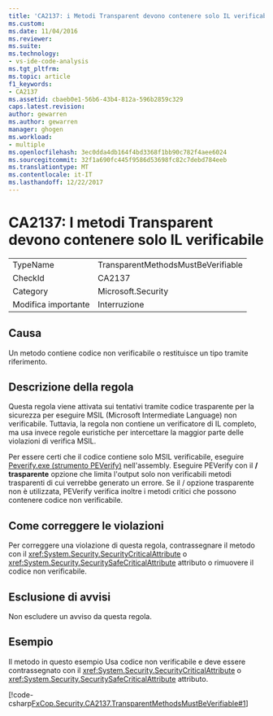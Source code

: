 ```yaml
---
title: 'CA2137: i Metodi Transparent devono contenere solo IL verificabile | Documenti Microsoft'
ms.custom: 
ms.date: 11/04/2016
ms.reviewer: 
ms.suite: 
ms.technology:
- vs-ide-code-analysis
ms.tgt_pltfrm: 
ms.topic: article
f1_keywords:
- CA2137
ms.assetid: cbaeb0e1-56b6-43b4-812a-596b2859c329
caps.latest.revision: 
author: gewarren
ms.author: gewarren
manager: ghogen
ms.workload:
- multiple
ms.openlocfilehash: 3ec0dda4db164f4bd3368f1bb90c782f4aee6024
ms.sourcegitcommit: 32f1a690fc445f9586d53698fc82c7debd784eeb
ms.translationtype: MT
ms.contentlocale: it-IT
ms.lasthandoff: 12/22/2017
---
```

# <a name="ca2137-transparent-methods-must-contain-only-verifiable-il"></a>CA2137: I metodi Transparent devono contenere solo IL verificabile
|||  
|-|-|  
|TypeName|TransparentMethodsMustBeVerifiable|  
|CheckId|CA2137|  
|Category|Microsoft.Security|  
|Modifica importante|Interruzione|  
  
## <a name="cause"></a>Causa  
 Un metodo contiene codice non verificabile o restituisce un tipo tramite riferimento.  
  
## <a name="rule-description"></a>Descrizione della regola  
 Questa regola viene attivata sui tentativi tramite codice trasparente per la sicurezza per eseguire MSIL (Microsoft Intermediate Language) non verificabile. Tuttavia, la regola non contiene un verificatore di IL completo, ma usa invece regole euristiche per intercettare la maggior parte delle violazioni di verifica MSIL.  
  
 Per essere certi che il codice contiene solo MSIL verificabile, eseguire [Peverify.exe (strumento PEVerify)](/dotnet/framework/tools/peverify-exe-peverify-tool) nell'assembly. Eseguire PEVerify con il **/ trasparente** opzione che limita l'output solo non verificabili metodi trasparenti di cui verrebbe generato un errore. Se il / opzione trasparente non è utilizzata, PEVerify verifica inoltre i metodi critici che possono contenere codice non verificabile.  
  
## <a name="how-to-fix-violations"></a>Come correggere le violazioni  
 Per correggere una violazione di questa regola, contrassegnare il metodo con il <xref:System.Security.SecurityCriticalAttribute> o <xref:System.Security.SecuritySafeCriticalAttribute> attributo o rimuovere il codice non verificabile.  
  
## <a name="when-to-suppress-warnings"></a>Esclusione di avvisi  
 Non escludere un avviso da questa regola.  
  
## <a name="example"></a>Esempio  
 Il metodo in questo esempio Usa codice non verificabile e deve essere contrassegnato con il <xref:System.Security.SecurityCriticalAttribute> o <xref:System.Security.SecuritySafeCriticalAttribute> attributo.  
  
 [!code-csharp[FxCop.Security.CA2137.TransparentMethodsMustBeVerifiable#1](../code-quality/codesnippet/CSharp/ca2137-transparent-methods-must-contain-only-verifiable-il_1.cs)]